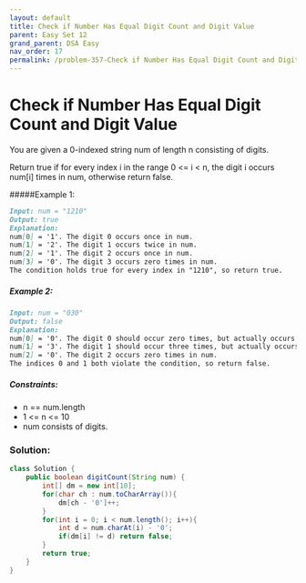 ```yaml
---
layout: default
title: Check if Number Has Equal Digit Count and Digit Value
parent: Easy Set 12
grand_parent: DSA Easy
nav_order: 17
permalink: /problem-357-Check if Number Has Equal Digit Count and Digit Value/
---
```

# Check if Number Has Equal Digit Count and Digit Value
You are given a 0-indexed string num of length n consisting of digits.

Return true if for every index i in the range 0 <= i < n, the digit i occurs num[i] times in num, otherwise return false.

#####Example 1:
```markdown
Input: num = "1210"
Output: true
Explanation:
num[0] = '1'. The digit 0 occurs once in num.
num[1] = '2'. The digit 1 occurs twice in num.
num[2] = '1'. The digit 2 occurs once in num.
num[3] = '0'. The digit 3 occurs zero times in num.
The condition holds true for every index in "1210", so return true.
```
##### Example 2:
```markdown
Input: num = "030"
Output: false
Explanation:
num[0] = '0'. The digit 0 should occur zero times, but actually occurs twice in num.
num[1] = '3'. The digit 1 should occur three times, but actually occurs zero times in num.
num[2] = '0'. The digit 2 occurs zero times in num.
The indices 0 and 1 both violate the condition, so return false.
```
##### Constraints:
* n == num.length
* 1 <= n <= 10
* num consists of digits.

### Solution:
```java
class Solution {
    public boolean digitCount(String num) {
        int[] dm = new int[10];
        for(char ch : num.toCharArray()){
            dm[ch - '0']++;
        }
        for(int i = 0; i < num.length(); i++){
            int d = num.charAt(i) - '0';
            if(dm[i] != d) return false;
        }
        return true;
    }
}
```